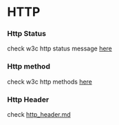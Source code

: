 # HTTP

### Http Status
check w3c http status message [here](http://www.w3schools.com/tags/ref_httpmessages.asp)

### Http method
check w3c http methods [here](http://www.w3schools.com/tags/ref_httpmethods.asp)


### Http Header
check [http_header.md](http_header.md)
